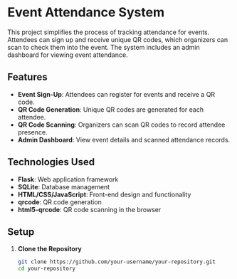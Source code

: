 # Event Attendance System

This project simplifies the process of tracking attendance for events. Attendees can sign up and receive unique QR codes, which organizers can scan to check them into the event. The system includes an admin dashboard for viewing event attendance.

## Features

- **Event Sign-Up**: Attendees can register for events and receive a QR code.
- **QR Code Generation**: Unique QR codes are generated for each attendee.
- **QR Code Scanning**: Organizers can scan QR codes to record attendee presence.
- **Admin Dashboard**: View event details and scanned attendance records.

## Technologies Used

- **Flask**: Web application framework
- **SQLite**: Database management
- **HTML/CSS/JavaScript**: Front-end design and functionality
- **qrcode**: QR code generation
- **html5-qrcode**: QR code scanning in the browser

## Setup

1. **Clone the Repository**

   ```bash
   git clone https://github.com/your-username/your-repository.git
   cd your-repository
